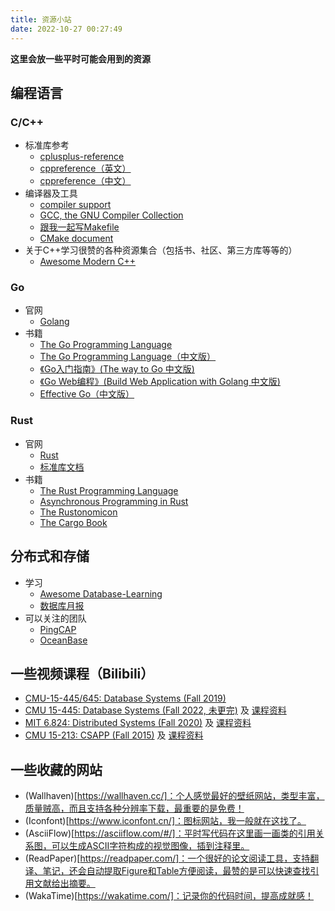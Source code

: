 ```yaml
---
title: 资源小站
date: 2022-10-27 00:27:49
---
```

<p class="note note-primary"><b>这里会放一些平时可能会用到的资源</b></p>

## 编程语言

### C/C++
- 标准库参考
  - [cplusplus-reference](https://cplusplus.com/reference/)
  - [cppreference（英文）](https://en.cppreference.com/)
  - [cppreference（中文）](https://zh.cppreference.com/)
- 编译器及工具
  - [compiler support](https://zh.cppreference.com/w/cpp/compiler_support)
  - [GCC, the GNU Compiler Collection](https://gcc.gnu.org/)
  - [跟我一起写Makefile](https://seisman.github.io/how-to-write-makefile/)
  - [CMake document](https://cmake.org/documentation/)
- 关于C++学习很赞的各种资源集合（包括书、社区、第三方库等等的）
  - [Awesome Modern C++](https://awesomecpp.com/)

### Go
- 官网
  - [Golang](https://golang.google.cn/)
- 书籍
  - [The Go Programming Language](http://www.gopl.io/)
  - [The Go Programming Language（中文版）](http://go.wuhaolin.cn/gopl/)
  - [《Go入门指南》(The way to Go 中文版)](http://go.wuhaolin.cn/the-way-to-go/)
  - [《Go Web编程》(Build Web Application with Golang 中文版)](http://go.wuhaolin.cn/build-web-application-with-golang/)
  - [Effective Go（中文版）](https://learnku.com/docs/effective-go/2020)

### Rust
- 官网
  - [Rust](https://www.rust-lang.org/)
  - [标准库文档](https://doc.rust-lang.org/stable/std/)
- 书籍
  - [The Rust Programming Language](https://doc.rust-lang.org/book/)
  - [Asynchronous Programming in Rust](https://rust-lang.github.io/async-book/)
  - [The Rustonomicon](https://doc.rust-lang.org/nomicon/)
  - [The Cargo Book](https://doc.rust-lang.org/cargo/)

## 分布式和存储
- 学习
  - [Awesome Database-Learning](https://github.com/pingcap/awesome-database-learning)
  - [数据库月报](http://mysql.taobao.org/monthly/)
- 可以关注的团队
  - [PingCAP](https://cn.pingcap.com/)
  - [OceanBase](https://www.oceanbase.com/)
  
## 一些视频课程（Bilibili）
  - [CMU-15-445/645: Database Systems (Fall 2019)](https://www.bilibili.com/video/BV1kG4y1e7Gy/?from=search&seid=17867353845681690372&spm_id_from=333.337.0.0&vd_source=ce13f5f0fa62d6df25f6ea1a5fc9b8ad)
  - [CMU 15-445: Database Systems (Fall 2022, 未更完)](https://www.bilibili.com/video/BV1xa41137S4/?from=search&seid=17867353845681690372&spm_id_from=333.337.0.0&vd_source=ce13f5f0fa62d6df25f6ea1a5fc9b8ad) 及 [课程资料](https://15445.courses.cs.cmu.edu/fall2022/schedule.html)
  - [MIT 6.824: Distributed Systems (Fall 2020)](https://www.bilibili.com/video/BV1R7411t71W/?spm_id_from=333.999.0.0&vd_source=ce13f5f0fa62d6df25f6ea1a5fc9b8ad) 及 [课程资料](http://nil.csail.mit.edu/6.824/2020/schedule.html)
  - [CMU 15-213: CSAPP (Fall 2015)](https://www.bilibili.com/video/BV1iW411d7hd/?spm_id_from=333.999.0.0&vd_source=ce13f5f0fa62d6df25f6ea1a5fc9b8ad) 及 [课程资料](http://www.cs.cmu.edu/afs/cs/academic/class/15213-f15/www/schedule.html)

## 一些收藏的网站
  - (Wallhaven)[https://wallhaven.cc/]：个人感觉最好的壁纸网站，类型丰富，质量贼高，而且支持各种分辨率下载，最重要的是免费！
  - (Iconfont)[https://www.iconfont.cn/]：图标网站，我一般就在这找了。
  - (AsciiFlow)[https://asciiflow.com/#/]：平时写代码在这里画一画类的引用关系图，可以生成ASCII字符构成的视觉图像，插到注释里。
  - (ReadPaper)[https://readpaper.com/]：一个很好的论文阅读工具，支持翻译、笔记，还会自动提取Figure和Table方便阅读，最赞的是可以快速查找引用文献给出摘要。
  - (WakaTime)[https://wakatime.com/]：记录你的代码时间，提高成就感！